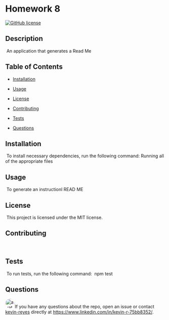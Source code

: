 
# Homework 8
[![GitHub license](https://img.shields.io/badge/license-MIT-blue.svg)](https://github.com/kevin-reyes)

## Description
​
An application that generates a Read Me
​
## Table of Contents
* [Installation](#installation) 
 
* [Usage](#usage) 
 
* [License](#license) 
 
* [Contributing](#contributing) 
 
* [Tests](#tests) 
 
* [Questions](#questions) 
 

## Installation
​
To install necessary dependencies, run the following command:
​
Running all of the appropriate files 
​
## Usage
​
To generate an instructionl READ ME
​
## License
​
This project is licensed under the MIT license.
  
## Contributing
​
[]('https://github.com/') 

## Tests
​
To run tests, run the following command:
​
npm test
​
## Questions
​
<img src="https://avatars2.githubusercontent.com/u/29388499?v=4" alt="avatar" style="border-radius: 16px" width="30" />
​
If you have any questions about the repo, open an issue or contact [kevin-reyes](https://github.com/kevin-reyes) directly at https://www.linkedin.com/in/kevin-r-75bb8352/.
